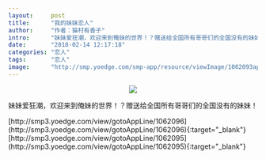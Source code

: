 ```yaml
---
layout:     post
title:      "我的妹妹恋人"
author:     "作者：猫村有香子"
intro:      "妹妹爱狂潮，欢迎来到俺妹的世界！？赠送给全国所有哥哥们的全国没有的妹妹！"
date:       "2018-02-14 12:17:18"
categories: "恋人"
tags:       "恋人"
image:      "http://smp.yoedge.com/smp-app/resource/viewImage/1002093appline.png"
---
```

<div style="text-align: center">
<p><img src="http://smp.yoedge.com/smp-app/resource/viewImage/1002093appline.png"/></p>
</div>
<p class="post-meta">
<span>妹妹爱狂潮，欢迎来到俺妹的世界！？赠送给全国所有哥哥们的全国没有的妹妹！</span>
</p>
[http://smp3.yoedge.com/view/gotoAppLine/1062096](http://smp3.yoedge.com/view/gotoAppLine/1062096){:target="_blank"}
[http://smp3.yoedge.com/view/gotoAppLine/1062095](http://smp3.yoedge.com/view/gotoAppLine/1062095){:target="_blank"}


